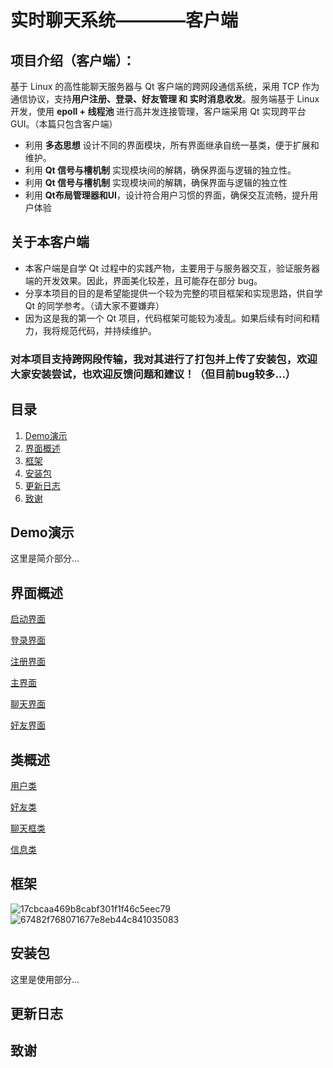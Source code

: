 # 实时聊天系统————客户端
## 项目介绍（客户端）：
基于 Linux 的高性能聊天服务器与 Qt 客户端的跨网段通信系统，采用 TCP 作为通信协议，支持**用户注册、登录、好友管理 和 实时消息收发**。服务端基于 Linux 开发，使用 **epoll + 线程池** 进行高并发连接管理，客户端采用 Qt 实现跨平台 GUI。（本篇只包含客户端）

- 利用 **多态思想** 设计不同的界面模块，所有界面继承自统一基类，便于扩展和维护。
- 利用 **Qt 信号与槽机制** 实现模块间的解耦，确保界面与逻辑的独立性。
- 利用 **Qt 信号与槽机制** 实现模块间的解耦，确保界面与逻辑的独立性
- 利用 **Qt布局管理器和UI**，设计符合用户习惯的界面，确保交互流畅，提升用户体验

## 关于本客户端
- 本客户端是自学 Qt 过程中的实践产物，主要用于与服务器交互，验证服务器端的开发效果。因此，界面美化较差，且可能存在部分 bug。
- 分享本项目的目的是希望能提供一个较为完整的项目框架和实现思路，供自学 Qt 的同学参考。（请大家不要嫌弃）
- 因为这是我的第一个 Qt 项目，代码框架可能较为凌乱。如果后续有时间和精力，我将规范代码，并持续维护。

### **对本项目支持跨网段传输，我对其进行了打包并上传了安装包，欢迎大家安装尝试，也欢迎反馈问题和建议！（但目前bug较多...）**

## 目录
1. [Demo演示](#Demo演示)
2. [界面概述](#界面概述)
3. [框架](#框架)
4. [安装包](#安装包)
5. [更新日志](#更新日志)
6. [致谢](#致谢)


## Demo演示
这里是简介部分...

## 界面概述
[启动界面](ClassDescription/action.md)

[登录界面](ClassDescription/loginwidget.md)

[注册界面](ClassDescription/registerwidget.md)

[主界面](ClassDescription/mainwidget.md)

[聊天界面](ClassDescription/chatwidget.md)

[好友界面](ClassDescription/friendwidget.md)


## 类概述
[用户类](ClassDescription/user.md)

[好友类](ClassDescription/userfriend.md)

[聊天框类](ClassDescription/userchat.md)

[信息类](ClassDescription/message.md)


## 框架
![17cbcaa469b8cabf301f1f46c5eec79](https://github.com/user-attachments/assets/79878936-25bb-45c1-9fb8-c0420581f572)
![67482f768071677e8eb44c841035083](https://github.com/user-attachments/assets/f8f68a2b-4542-4edd-9f86-b1178da9703d)



## 安装包
这里是使用部分...

## 更新日志

## 致谢

